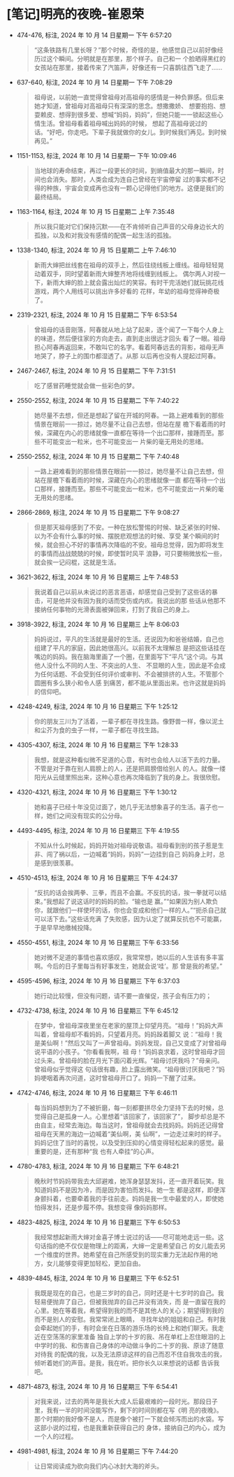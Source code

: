 # [笔记]明亮的夜晚-崔恩荣


-   474-476, 标注, 2024 年 10 月 14 日星期一 下午 6:57:20

    > “这条铁路有几里长呀？”那个时候，奇怪的是，他感觉自己以前好像经历过这个瞬间。分明就是在那里，那个样子。自己和一
    > 个脸晒得黑红的女孩站在那里，接着传来了汽笛声，好像还有一只喜鹊往西飞走了……

-   637-640, 标注, 2024 年 10 月 14 日星期一 下午 7:08:29

    > 祖母说，以前她一直觉得曾祖母对高祖母的感情是一种负罪感。但后来她才知道，曾祖母对高祖母只有深深的思念。想撒撒娇、
    > 想要抱抱、想耍赖皮、想得到很多爱、想喊“妈妈，妈妈”，但她只能一一锁起这些心情生活。曾祖母看着祖母喊出妈妈的时候，
    > 想起了高祖母说过的话。“好吧，你走吧。下辈子我就做你的女儿。到时候我们再见。到时候再见。”

-   1151-1153, 标注, 2024 年 10 月 14 日星期一 下午 10:09:46

    > 当地球的寿命结束，再过一段更长的时间，到熵值最大的那一瞬间，时间也会消失。那时，人类会成为连自己曾经在宇宙停留
    > 过的事实都不记得的种族，宇宙会变成再也没有一颗心记得他们的地方。这便是我们的最终结局。

-   1163-1164, 标注, 2024 年 10 月 15 日星期二 上午 7:35:48

    > 所以我只能对它们保持沉默——在不肯倾听自己声音的父母身边长大的孤独，以及和对我没有感情的配偶一起生活的孤独。

-   1338-1340, 标注, 2024 年 10 月 15 日星期二 上午 7:46:10

    > 新雨大婶把丝线套在祖母的双手上，然后往绕线板上缠线。祖母轻轻晃动着双手，同时望着新雨大婶整齐地将线缠到线板上。
    > 偶尔两人对视一下，新雨大婶的脸上就会露出灿烂的笑容。有时干完活她们就玩挑花线游戏，两个人用线可以挑出许多好看的
    > 花样，年幼的祖母觉得神奇极了。

-   2319-2321, 标注, 2024 年 10 月 15 日星期二 下午 6:53:54

    > 曾祖母的话音刚落，阿春就从地上站了起来，逐个闻了一下每个人身上的味道，然后便往家的方向走去，直到走出很远才回头
    > 看了一眼。祖母担心阿春再返回来，不敢叫它的名字。看着阿春远去的背影，祖母无声地哭了，脖子上的围巾都湿透了。从那
    > 以后再也没有人提起过阿春。

-   2467-2467, 标注, 2024 年 10 月 15 日星期二 下午 7:31:51

    > 吃了感冒药睡觉就会做一些彩色的梦。

-   2550-2552, 标注, 2024 年 10 月 15 日星期二 下午 7:40:22

    > 她尽量不去想，但还是想起了留在开城的阿春。一路上避难看到的那些情景在眼前一一掠过，她尽量不让自己去想，但站在屋
    > 檐下看着雨的时候，深藏在内心的思绪就像一直都在等待一个出口那样，接踵而至。那些不可能变出一粒米，也不可能变出一
    > 片柴的毫无用处的思绪。

-   2550-2552, 标注, 2024 年 10 月 15 日星期二 下午 7:40:48

    > 一路上避难看到的那些情景在眼前一一掠过，她尽量不让自己去想，但站在屋檐下看着雨的时候，深藏在内心的思绪就像一直
    > 都在等待一个出口那样，接踵而至。那些不可能变出一粒米，也不可能变出一片柴的毫无用处的思绪。

<!--listend-->

-   2866-2869, 标注, 2024 年 10 月 15 日星期二 下午 9:08:27

    > 但是那天祖母感到了不安。一种在放松警惕的时候、缺乏紧张的时候、以为不会有什么事的时候、摆脱悲观想法的时候、享受
    > 某个瞬间的时候，就会担心不好的事情再次降临的不安。祖母总觉得，因为即将发生的事情而战战兢兢的时候，即使暂时风平
    > 浪静，可只要稍微放松一些，就会挨一记闷棍，这就是生活。

-   3621-3622, 标注, 2024 年 10 月 16 日星期三 上午 7:48:53

    > 我说着自己以前从未说过的恶言恶语，却感觉自己受到了这些话的暴击，可是他并没有因为我的话而受伤或内疚。我说出的那
    > 些话从他那不接纳任何事物的光滑表面被弹回来，打到了我自己的身上。

-   3918-3922, 标注, 2024 年 10 月 16 日星期三 上午 8:06:03

    > 妈妈说过，平凡的生活就是最好的生活。还说因为和爸爸结婚，自己也组建了平凡的家庭，因此她很高兴。以前我不太理解总
    > 是把这些话挂在嘴边的妈妈。我在脑海里画了一个圈，在里面写下“平凡”这个词。与其他人没什么不同的人生、不突出的人生、
    > 不显眼的人生，因此是不会成为任何话题、不会受到任何评价或审判、不会被排挤的人生。不管那个圆圈有多么狭小和令人感
    > 到痛苦，都不能从里面出来。也许这就是妈妈的信仰吧。

-   4248-4249, 标注, 2024 年 10 月 16 日星期三 下午 1:25:12

    > 你的朋友三川为了活着，一辈子都在寻找生路。像野兽一样，像以泥土和尘芥为食的虫子一样，一辈子都在寻找生路。

-   4305-4307, 标注, 2024 年 10 月 16 日星期三 下午 1:28:33

    > 我想，就是这种看似微不足道的心意，有时也会给人以活下去的力量。不管是对于靠在别人肩膀上的人，还是把肩膀借给别人
    > 的人。就像一缕阳光从云缝里照出来，这种心意也再次降临到了我的身上。我很欣慰。

-   4320-4321, 标注, 2024 年 10 月 16 日星期三 下午 1:30:12

    > 她和喜子已经十年没见过面了，她几乎无法想象喜子的生活。喜子也一样，她们之间没有现实的公分母。

-   4493-4495, 标注, 2024 年 10 月 16 日星期三 下午 4:19:55

    > 不知从什么时候起，妈妈开始对祖母说敬语。祖母看到别的孩子惹是生非、闯了祸以后，一边喊着“妈妈，妈妈”一边挂到自己
    > 妈妈身上时，总是感到很羡慕。

-   4510-4513, 标注, 2024 年 10 月 16 日星期三 下午 4:24:37

    > “反抗的话会挨两拳、三拳，而且不会赢。不反抗的话，挨一拳就可以结束。”我想起了说这话时的妈妈的脸。“输也是
    > 赢。”“如果因为别人欺负你，就跟他们一样使坏的话，你也会变成和他们一样的人。”“扼杀自己就可以活下去。”这些话充满
    > 了失败感，因为认定了就算反抗也不可能赢，于是早早地缴械投降。

-   4550-4551, 标注, 2024 年 10 月 16 日星期三 下午 6:33:56

    > 她对微不足道的事情也喜欢感叹，我常常想，她以后的人生该有多丰富啊。今后的日子里每当有好事发生，她就会说‘哇’。那
    > 曾是我的希望。”

-   4595-4596, 标注, 2024 年 10 月 16 日星期三 下午 6:37:03

    > 她行动比较慢，但没有问题，请不要一直催促，孩子会有压力的；

-   4732-4738, 标注, 2024 年 10 月 16 日星期三 下午 6:45:12

    > 在梦中，曾祖母深夜里坐在老家的屋顶上仰望月亮。“祖母！”妈妈大声叫着，曾祖母却不看妈妈，只望着月亮。妈妈跺着脚又
    > 说：“祖母！我是美仙啊！”然后又叫了一声曾祖母。妈妈发现，自己又变成了对曾祖母说平语的小孩子。“你看看我啊，祖
    > 母！”妈妈哀求着，这时曾祖母才回过头来。曾祖母的脸在月光下面闪着光辉。“祖母讨厌我吗？”母亲问。曾祖母似乎觉得这
    > 句话很有趣，脸上露出微笑。“祖母很讨厌我吧？”妈妈哽咽着再次问道，这时曾祖母开口了。妈妈一下醒了过来。

-   4742-4746, 标注, 2024 年 10 月 16 日星期三 下午 6:46:11

    > 每当妈妈想到为了不被折磨，每一刻都要拼尽全力坚持下去的时候，总觉得自己是孤身一人。心里想着“该回家了，该回家了”，
    > 脚步却总是不由自主，经常去海边。每当这时，曾祖母就会去找妈妈。妈妈还记得曾祖母在天黑的海边一边喊着“美仙啊，美
    > 仙啊”，一边走过来时的样子。妈妈记住了当时的喜悦，以及受到压抑的心情变得轻松起来的感觉。最重要的是，还有那种“我
    > 也有人牵挂”的心声。

-   4780-4783, 标注, 2024 年 10 月 16 日星期三 下午 6:48:21

    > 晚秋时节妈妈带我去大邱避难，她浑身瑟瑟发抖，还一直开着玩笑。我知道妈妈不是因为冷，而是因为害怕而发抖。她一生
    > 都是这样，即便浑身颤抖着，也要牵着我的手往前走。妈妈是我一生中最爱的人，即使她怕得发抖，还是步履不停。我想变得
    > 像妈妈那样。

-   4823-4825, 标注, 2024 年 10 月 16 日星期三 下午 6:50:53

    > 我经常想起新雨大婶对金喜子博士说过的话——尽可能地走远一些。这句话指的绝不仅仅是物理上的距离，大婶一定是希望自己
    > 的女儿能去另一个维度的世界。她希望在自己所感受到的现实重力无法起作用的地方，女儿能够变得更加轻松，更加自由。

-   4839-4845, 标注, 2024 年 10 月 16 日星期三 下午 6:52:51

    > 我既是现在的自己，也是三岁时的自己，同时还是十七岁时的自己。我轻易便抛弃了自己，但被我抛弃的自己并没有消失，而
    > 是一直留在我的心里。她在等着我，希望得到我的而不是其他人的关心；期望得到我的而不是别人的安慰。我常常闭上眼睛，
    > 寻找年幼的姐姐和自己。有时我会牵起她们的手，有时会坐在日落的游乐场的长椅上和她们聊天。我走近在空荡荡的家里准备
    > 独自上学的十岁的我、吊在单杠上忍住眼泪的上中学时的我、和伤害自己身体的冲动做斗争的二十岁的我、原谅了随意对待我
    > 的配偶的我，以及无法原谅这样的自己而忍不住自我攻击的我，倾听着她们的声音。是我，我在听。把你长久以来想说的话都
    > 告诉我吧。

-   4871-4873, 标注, 2024 年 10 月 16 日星期三 下午 6:54:41

    > 对我来说，过去的两年是我长大成人后最艰难的一段时光。那段日子里，我有一半的时间没能写作，剩下的时间则都在写《明
    > 亮的夜晚》。那个时期的我好像不是人，而是像个被打一下就会倾泻而出的水袋。写这部小说的过程，也是我重新获得自己的
    > 身体，接纳自己的内心，成为一个人的过程。

-   4981-4981, 标注, 2024 年 10 月 16 日星期三 下午 7:44:20

    > 让日常阅读成为砍向我们内心冰封大海的斧头。

